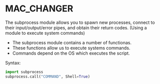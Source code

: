 # MAC_CHANGER

The subprocess module allows you to spawn new processes, connect to their input/output/error pipes, and obtain their return codes. (Using a module to execute system commands)

- The subprocess module contains a number of functionas.
- These functions allow us to execute systems commands.
- Commands depend on the OS which executes the script.

Syntax:

```python
import subprocess
subprocess.call("COMMAND", Shell=True)
```
